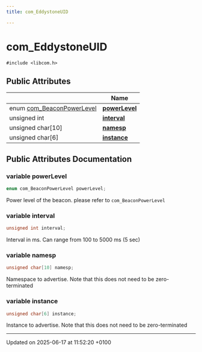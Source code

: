```yaml
---
title: com_EddystoneUID

---
```


# com_EddystoneUID






`#include <libcom.h>`

## Public Attributes

|                | Name           |
| -------------- | -------------- |
| enum [com_BeaconPowerLevel](libcom_8h.md#enum-com-beaconpowerlevel) | **[powerLevel](structcom___eddystone_u_i_d.md#variable-powerlevel)**  |
| unsigned int | **[interval](structcom___eddystone_u_i_d.md#variable-interval)**  |
| unsigned char[10] | **[namesp](structcom___eddystone_u_i_d.md#variable-namesp)**  |
| unsigned char[6] | **[instance](structcom___eddystone_u_i_d.md#variable-instance)**  |

## Public Attributes Documentation

### variable powerLevel

```cpp
enum com_BeaconPowerLevel powerLevel;
```


Power level of the beacon. please refer to `com_BeaconPowerLevel`


### variable interval

```cpp
unsigned int interval;
```


Interval in ms. Can range from 100 to 5000 ms (5 sec) 


### variable namesp

```cpp
unsigned char[10] namesp;
```


Namespace to advertise. Note that this does not need to be zero-terminated 


### variable instance

```cpp
unsigned char[6] instance;
```


Instance to advertise. Note that this does not need to be zero-terminated 


-------------------------------

Updated on 2025-06-17 at 11:52:20 +0100